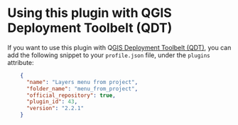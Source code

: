 # Using this plugin with QGIS Deployment Toolbelt (QDT)

If you want to use this plugin with Q[GIS Deployment Toolbelt (QDT)](https://qgis-deployment.github.io/qgis-deployment-toolbelt-cli/), you can add the following snippet to your `profile.json` file, under the `plugins` attribute:

```json
    {
      "name": "Layers menu from project",
      "folder_name": "menu_from_project",
      "official_repository": true,
      "plugin_id": 43,
      "version": "2.2.1"
    }
```
